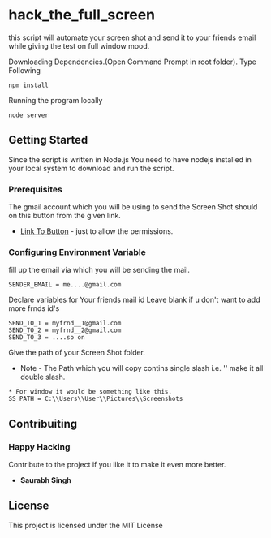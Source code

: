 # hack_the_full_screen

this script will automate your screen shot and send it to your friends email while giving the test on full window mood.

Downloading Dependencies.(Open Command Prompt in root folder).
Type Following
```
npm install
```

Running the program locally
```
node server
```

## Getting Started

Since the script is written in Node.js You need to have nodejs installed in your local system to download and run the script.

### Prerequisites
The gmail account which you will be using to send the Screen Shot should on this button from the given link.
* [Link To Button](https://myaccount.google.com/lesssecureapps) - just to allow the permissions.

### Configuring Environment Variable

fill up the email via which you will be sending the mail.

```
SENDER_EMAIL = me....@gmail.com
```

Declare variables for Your friends mail id
Leave blank if u don't want to add more frnds id's

```
SEND_TO_1 = myfrnd__1@gmail.com
SEND_TO_2 = myfrnd__2@gmail.com
SEND_TO_3 = ....so on
```
Give the path of your Screen Shot folder.
* Note - The Path which you will copy contins single slash i.e. '\' make it all double slash.

```
* For window it would be something like this.
SS_PATH = C:\\Users\\User\\Pictures\\Screenshots
```

## Contribuiting
### Happy Hacking
Contribute to the project if you like it to make it even more better.
* **Saurabh Singh** 


## License

This project is licensed under the MIT License 

